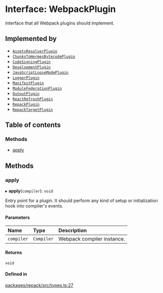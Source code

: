 # Interface: WebpackPlugin

Interface that all Webpack plugins should implement.

## Implemented by

- [`AssetsResolverPlugin`](../classes/plugins.AssetsResolverPlugin.md)
- [`ChunksToHermesBytecodePlugin`](../classes/plugins.ChunksToHermesBytecodePlugin.md)
- [`CodeSigningPlugin`](../classes/plugins.CodeSigningPlugin.md)
- [`DevelopmentPlugin`](../classes/plugins.DevelopmentPlugin.md)
- [`JavaScriptLooseModePlugin`](../classes/plugins.JavaScriptLooseModePlugin.md)
- [`LoggerPlugin`](../classes/plugins.LoggerPlugin.md)
- [`ManifestPlugin`](../classes/plugins.ManifestPlugin.md)
- [`ModuleFederationPlugin`](../classes/plugins.ModuleFederationPlugin.md)
- [`OutputPlugin`](../classes/plugins.OutputPlugin.md)
- [`ReactRefreshPlugin`](../classes/plugins.ReactRefreshPlugin.md)
- [`RepackPlugin`](../classes/RepackPlugin.md)
- [`RepackTargetPlugin`](../classes/plugins.RepackTargetPlugin.md)

## Table of contents

### Methods

- [apply](WebpackPlugin.md#apply)

## Methods

### apply

▸ **apply**(`compiler`): `void`

Entry point for a plugin. It should perform any kind of setup or initialization
hook into compiler's events.

#### Parameters

| Name | Type | Description |
| :------ | :------ | :------ |
| `compiler` | `Compiler` | Webpack compiler instance. |

#### Returns

`void`

#### Defined in

[packages/repack/src/types.ts:27](https://github.com/callstack/repack/blob/1d9a1bb/packages/repack/src/types.ts#L27)

